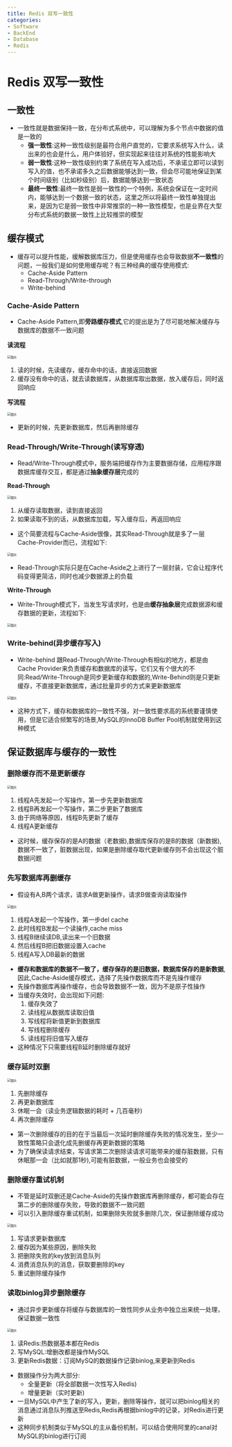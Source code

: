```yaml
---
title: Redis 双写一致性
categories:
- Software
- BackEnd
- Database
- Redis
---
```

# Redis 双写一致性

## 一致性

- 一致性就是数据保持一致，在分布式系统中，可以理解为多个节点中数据的值是一致的
    - **强一致性**:这种一致性级别是最符合用户直觉的，它要求系统写入什么，读出来的也会是什么，用户体验好，但实现起来往往对系统的性能影响大
    - **弱一致性**:这种一致性级别约束了系统在写入成功后，不承诺立即可以读到写入的值，也不承诺多久之后数据能够达到一致，但会尽可能地保证到某个时间级别（比如秒级别）后，数据能够达到一致状态
    - **最终一致性**:最终一致性是弱一致性的一个特例，系统会保证在一定时间内，能够达到一个数据一致的状态，这里之所以将最终一致性单独提出来，是因为它是弱一致性中非常推崇的一种一致性模型，也是业界在大型分布式系统的数据一致性上比较推崇的模型

## 缓存模式

- 缓存可以提升性能，缓解数据库压力，但是使用缓存也会导致数据**不一致性**的问题，一般我们是如何使用缓存呢？有三种经典的缓存使用模式:
    - Cache-Aside Pattern
    - Read-Through/Write-through
    - Write-behind

### Cache-Aside Pattern

- Cache-Aside Pattern,即**旁路缓存模式**,它的提出是为了尽可能地解决缓存与数据库的数据不一致问题

**读流程**

<img src="https://raw.githubusercontent.com/LuShan123888/Files/main/Pictures/20210706181004.webp" alt="图片" style="zoom:50%;" />

1. 读的时候，先读缓存，缓存命中的话，直接返回数据
2. 缓存没有命中的话，就去读数据库，从数据库取出数据，放入缓存后，同时返回响应

**写流程**

<img src="https://raw.githubusercontent.com/LuShan123888/Files/main/Pictures/20210706181020.png" alt="图片" style="zoom:50%;" />

- 更新的时候，先更新数据库，然后再删除缓存

### Read-Through/Write-Through(读写穿透)

- Read/Write-Through模式中，服务端把缓存作为主要数据存储，应用程序跟数据库缓存交互，都是通过**抽象缓存层**完成的

**Read-Through**

<img src="https://raw.githubusercontent.com/LuShan123888/Files/main/Pictures/20210706181118.png" alt="图片" style="zoom:50%;" />

1. 从缓存读取数据，读到直接返回
2. 如果读取不到的话，从数据库加载，写入缓存后，再返回响应

- 这个简要流程与Cache-Aside很像，其实Read-Through就是多了一层Cache-Provider而已，流程如下:

<img src="https://raw.githubusercontent.com/LuShan123888/Files/main/Pictures/20210706181137.png" alt="图片" style="zoom:50%;" />

- Read-Through实际只是在Cache-Aside之上进行了一层封装，它会让程序代码变得更简洁，同时也减少数据源上的负载

**Write-Through**

- Write-Through模式下，当发生写请求时，也是由**缓存抽象层**完成数据源和缓存数据的更新，流程如下:

<img src="https://raw.githubusercontent.com/LuShan123888/Files/main/Pictures/20210706181204.png" alt="图片" style="zoom:50%;" />

### Write-behind(异步缓存写入)

- Write-behind 跟Read-Through/Write-Through有相似的地方，都是由Cache Provider来负责缓存和数据库的读写，它们又有个很大的不同:Read/Write-Through是同步更新缓存和数据的,Write-Behind则是只更新缓存，不直接更新数据库，通过批量异步的方式来更新数据库

<img src="https://raw.githubusercontent.com/LuShan123888/Files/main/Pictures/20210706181147.webp" alt="图片" style="zoom:50%;" />

- 这种方式下，缓存和数据库的一致性不强，对一致性要求高的系统要谨慎使用，但是它适合频繁写的场景,MySQL的InnoDB Buffer Pool机制就使用到这种模式

## 保证数据库与缓存的一致性

### 删除缓存而不是更新缓存

<img src="https://raw.githubusercontent.com/LuShan123888/Files/main/Pictures/20210706181705.png" alt="图片" style="zoom:50%;" />

1. 线程A先发起一个写操作，第一步先更新数据库
2. 线程B再发起一个写操作，第二步更新了数据库
3. 由于网络等原因，线程B先更新了缓存
4. 线程A更新缓存

- 这时候，缓存保存的是A的数据（老数据),数据库保存的是B的数据（新数据),数据不一致了，脏数据出现，如果是删除缓存取代更新缓存则不会出现这个脏数据问题

### 先写数据库再删缓存

- 假设有A,B两个请求，请求A做更新操作，请求B做查询读取操作

<img src="https://raw.githubusercontent.com/LuShan123888/Files/main/Pictures/20210706182618.png" alt="图片" style="zoom:50%;" />

1. 线程A发起一个写操作，第一步del cache
2. 此时线程B发起一个读操作,cache miss
3. 线程B继续读DB,读出来一个旧数据
4. 然后线程B把旧数据设置入cache
5. 线程A写入DB最新的数据

- **缓存和数据库的数据不一致了，缓存保存的是旧数据，数据库保存的是新数据**,因此,Cache-Aside缓存模式，选择了先操作数据库而不是先操作缓存
- 先操作数据库再操作缓存，也会导致数据不一致，因为不是原子性操作
- 当缓存失效时，会出现如下问题:
    1. 缓存失效了
    2. 读线程从数据库读取旧值
    3. 写线程将新值更新到数据库
    4. 写线程删除缓存
    5. 读线程将旧值写入缓存
- 这种情况下只需要线程B延时删除缓存就好

### 缓存延时双删

<img src="https://raw.githubusercontent.com/LuShan123888/Files/main/Pictures/20210706183915.webp" alt="图片" style="zoom:50%;" />

1. 先删除缓存
2. 再更新数据库
3. 休眠一会（读业务逻辑数据的耗时 + 几百毫秒)
4. 再次删除缓存

- 第一次删除缓存的目的在于当最后一次延时删除缓存失败的情况发生，至少一致性策略只会退化成先删缓存再更新数据的策略
- 为了确保读请求结束，写请求第二次删除读请求可能带来的缓存脏数据，只有休眠那一会（比如就那1秒),可能有脏数据，一般业务也会接受的

### 删除缓存重试机制

- 不管是延时双删还是Cache-Aside的先操作数据库再删除缓存，都可能会存在第二步的删除缓存失败，导致的数据不一致问题
- 可以引入删除缓存重试机制，如果删除失败就多删除几次，保证删除缓存成功

<img src="https://raw.githubusercontent.com/LuShan123888/Files/main/Pictures/20210706183924.png" alt="图片" style="zoom:50%;" />

1. 写请求更新数据库
2. 缓存因为某些原因，删除失败
3. 把删除失败的key放到消息队列
4. 消费消息队列的消息，获取要删除的key
5. 重试删除缓存操作

### 读取binlog异步删除缓存

- 通过异步更新缓存将缓存与数据库的一致性同步从业务中独立出来统一处理，保证数据一致性

<img src="https://raw.githubusercontent.com/LuShan123888/Files/main/Pictures/20210706183929.png" alt="图片" style="zoom:50%;" />

1. 读Redis:热数据基本都在Redis
2. 写MySQL:增删改都是操作MySQL
3. 更新Redis数据：订阅MySQ的数据操作记录binlog,来更新到Redis

- 数据操作分为两大部分:
    - 全量更新（将全部数据一次性写入Redis)
    - 增量更新（实时更新)
- 一旦MySQL中产生了新的写入，更新，删除等操作，就可以把binlog相关的消息通过消息队列推送至Redis,Redis再根据binlog中的记录，对Redis进行更新
- 这种同步机制类似于MySQL的主从备份机制，可以结合使用阿里的canal对MySQL的binlog进行订阅

